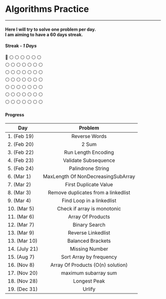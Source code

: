 # Algorithms Practice
***
#### Here I will try to solve one problem per day. </br> I am aiming to have a 60 days streak.

#### Streak - _1 Days_ 
:large_blue_circle: :white_circle: :white_circle: :white_circle: :white_circle: :white_circle: :white_circle: </br>
:white_circle: :white_circle: :white_circle: :white_circle: :white_circle: :white_circle: :white_circle: </br>
:white_circle: :white_circle: :white_circle: :white_circle: :white_circle: :white_circle: :white_circle: </br>
:white_circle: :white_circle: :white_circle: :white_circle: :white_circle: :white_circle: :white_circle: </br>
:white_circle: :white_circle: :white_circle: :white_circle: :white_circle: :white_circle: :white_circle: </br>
:white_circle: :white_circle: :white_circle: :white_circle: :white_circle: :white_circle: :white_circle: </br>
:white_circle: :white_circle: :white_circle: :white_circle: :white_circle: :white_circle: :white_circle: </br>


#### **Progress** 
| Day  | Problem |
| ------------- |:-------------:|
| 1. (Feb 19)     | Reverse Words     |
| 2. (Feb 20)     | 2 Sum     |
| 3. (Feb 22)     | Run Length Encoding    |
| 4. (Feb 23)     | Validate Subsequence |    |
| 5. (Feb 24)     | Palindrone String |
| 6. (Mar 1)     | MaxLength Of NonDecreasingSubArray |
| 7. (Mar 2)     | First Duplicate Value |
| 8. (Mar 3)     | Remove duplicates from a linkedlist |
| 9. (Mar 4)     | Find Loop in a linkedlist |
| 10. (Mar 5)     | Check if array is monotonic |
| 11. (Mar 6)     | Array Of Products |
| 12. (Mar 7)     | Binary Search |
| 13. (Mar 9)     | Reverse Linkedlist |
| 13. (Mar 10)     | Balanced Brackets |
| 14. (July 21)     | Missing Number |
| 15. (Aug 7)     | Sort Array by frequency |
| 16. (Nov 8)     | Array Of Products (O(n) solution) |
| 17. (Nov 20)     | maximum subarray sum |
| 18. (Nov 28)     | Longest Peak |
| 19. (Dec 31)     | Urlify |

